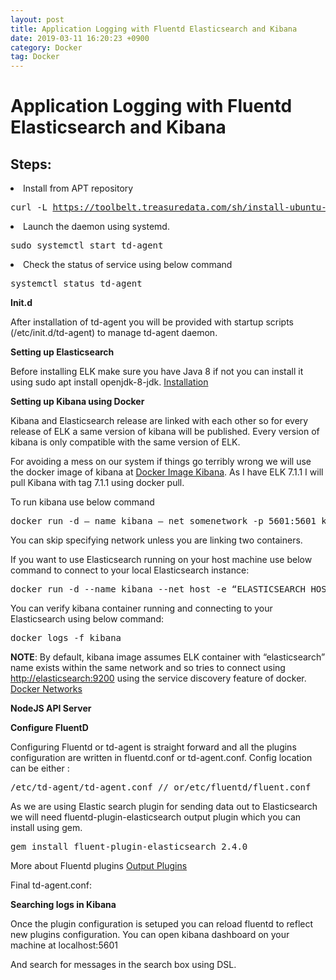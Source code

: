 ```yaml
---
layout: post
title: Application Logging with Fluentd Elasticsearch and Kibana
date: 2019-03-11 16:20:23 +0900
category: Docker
tag: Docker
---
```


<h1 class="pw-post-title ig ih ii bn ij ik il im in io ip iq ir is it iu iv iw ix iy iz ja jb jc jd je gj" id="30fc">Application Logging with Fluentd Elasticsearch and Kibana</h1>


<h2 class="lw ju ii bn jv lx ly lz jz ma mb mc kd lc md me kh lg mf mg kl lk mh mi kp mj gj" id="0c5c">Steps:</h2>
<li class="mk ml ii kt b ku kv ky kz lc mm lg mn lk mo lo mp mq mr ms gj" id="d9e9">Install from APT repository</li>
<pre class="mt mu mv mw ga mx bt my"><span class="gj lw ju ii mz b do na nb l nc" id="2810">curl -L <a class="au lv" href="https://toolbelt.treasuredata.com/sh/install-ubuntu-bionic-td-agent3.sh" rel="noopener ugc nofollow" target="_blank">https://toolbelt.treasuredata.com/sh/install-ubuntu-bionic-td-agent3.sh</a> | sh<br/></span></pre>
<li class="mk ml ii kt b ku lp ky lq lc nd lg ne lk nf lo mp mq mr ms gj" id="6d5b">Launch the daemon using systemd.</li>
<pre class="mt mu mv mw ga mx bt my"><span class="gj lw ju ii mz b do na nb l nc" id="3a71">sudo systemctl start td-agent</span></pre>
<li class="mk ml ii kt b ku lp ky lq lc nd lg ne lk nf lo mp mq mr ms gj" id="68a7">Check the status of service using below command</li>
<pre class="mt mu mv mw ga mx bt my"><span class="gj lw ju ii mz b do na nb l nc" id="cdb7">systemctl status td-agent</span></pre>
<p class="pw-post-body-paragraph kr ks ii kt b ku lp kw kx ky lq la lb lc lr le lf lg ls li lj lk lt lm ln lo ib gj" id="30c4"><strong class="kt ij">Init.d</strong></p>
<p class="pw-post-body-paragraph kr ks ii kt b ku lp kw kx ky lq la lb lc lr le lf lg ls li lj lk lt lm ln lo ib gj" id="f98d">After installation of td-agent you will be provided with startup scripts (/etc/init.d/td-agent) to manage td-agent daemon.</p>
<p class="pw-post-body-paragraph kr ks ii kt b ku lp kw kx ky lq la lb lc lr le lf lg ls li lj lk lt lm ln lo ib gj" id="d7db"><strong class="kt ij">Setting up Elasticsearch</strong></p>
<p class="pw-post-body-paragraph kr ks ii kt b ku lp kw kx ky lq la lb lc lr le lf lg ls li lj lk lt lm ln lo ib gj" id="4750">Before installing ELK make sure you have Java 8 if not you can install it using sudo apt install openjdk-8-jdk. <a class="au lv" href="https://www.elastic.co/guide/en/elasticsearch/reference/current/deb.html" rel="noopener ugc nofollow" target="_blank">Installation</a></p>
<p class="pw-post-body-paragraph kr ks ii kt b ku lp kw kx ky lq la lb lc lr le lf lg ls li lj lk lt lm ln lo ib gj" id="7d41"><strong class="kt ij">Setting up Kibana using Docker</strong></p>
<p class="pw-post-body-paragraph kr ks ii kt b ku lp kw kx ky lq la lb lc lr le lf lg ls li lj lk lt lm ln lo ib gj" id="a823">Kibana and Elasticsearch release are linked with each other so for every release of ELK a same version of kibana will be published. Every version of kibana is only compatible with the same version of ELK.</p>
<p class="pw-post-body-paragraph kr ks ii kt b ku lp kw kx ky lq la lb lc lr le lf lg ls li lj lk lt lm ln lo ib gj" id="bd56">For avoiding a mess on our system if things go terribly wrong we will use the docker image of kibana at <a class="au lv" href="https://hub.docker.com/_/kibana" rel="noopener ugc nofollow" target="_blank">Docker Image Kibana</a>. As I have ELK 7.1.1 I will pull Kibana with tag 7.1.1 using docker pull.</p>
<p class="pw-post-body-paragraph kr ks ii kt b ku lp kw kx ky lq la lb lc lr le lf lg ls li lj lk lt lm ln lo ib gj" id="530a">To run kibana use below command</p>
<pre class="mt mu mv mw ga mx bt my"><span class="gj lw ju ii mz b do na nb l nc" id="dbfa">docker run -d — name kibana — net somenetwork -p 5601:5601 kibana:7.1.1</span></pre>
<p class="pw-post-body-paragraph kr ks ii kt b ku lp kw kx ky lq la lb lc lr le lf lg ls li lj lk lt lm ln lo ib gj" id="1d6c">You can skip specifying network unless you are linking two containers.</p>
<p class="pw-post-body-paragraph kr ks ii kt b ku lp kw kx ky lq la lb lc lr le lf lg ls li lj lk lt lm ln lo ib gj" id="5f11">If you want to use Elasticsearch running on your host machine use below command to connect to your local Elasticsearch instance:</p>
<pre class="mt mu mv mw ga mx bt my"><span class="gj lw ju ii mz b do na nb l nc" id="4162">docker run -d --name kibana --net host -e “ELASTICSEARCH_HOSTS=http://localhost:9200” kibana:7.1.1</span></pre>
<p class="pw-post-body-paragraph kr ks ii kt b ku lp kw kx ky lq la lb lc lr le lf lg ls li lj lk lt lm ln lo ib gj" id="45ef">You can verify kibana container running and connecting to your Elasticsearch using below command:</p>
<pre class="mt mu mv mw ga mx bt my"><span class="gj lw ju ii mz b do na nb l nc" id="fe37">docker logs -f kibana</span></pre>
<p class="pw-post-body-paragraph kr ks ii kt b ku lp kw kx ky lq la lb lc lr le lf lg ls li lj lk lt lm ln lo ib gj" id="45bd"><strong class="kt ij">NOTE</strong>: By default, kibana image assumes ELK container with “elasticsearch” name exists within the same network and so tries to connect using <a class="au lv" href="http://elasticsearch:9200" rel="noopener ugc nofollow" target="_blank">http://elasticsearch:9200</a> using the service discovery feature of docker. <a class="au lv" href="https://docs.docker.com/network/" rel="noopener ugc nofollow" target="_blank">Docker Networks</a></p>
<p class="pw-post-body-paragraph kr ks ii kt b ku lp kw kx ky lq la lb lc lr le lf lg ls li lj lk lt lm ln lo ib gj" id="c70b"><strong class="kt ij">NodeJS API Server</strong></p>
<p class="pw-post-body-paragraph kr ks ii kt b ku lp kw kx ky lq la lb lc lr le lf lg ls li lj lk lt lm ln lo ib gj" id="1c4b"><strong class="kt ij">Configure FluentD</strong></p>
<p class="pw-post-body-paragraph kr ks ii kt b ku lp kw kx ky lq la lb lc lr le lf lg ls li lj lk lt lm ln lo ib gj" id="5937">Configuring Fluentd or td-agent is straight forward and all the plugins configuration are written in fluentd.conf or td-agent.conf. Config location can be either :</p>
<pre class="mt mu mv mw ga mx bt my"><span class="gj lw ju ii mz b do na nb l nc" id="9cdc">/etc/td-agent/td-agent.conf </span><span class="gj lw ju ii mz b do nj nk nl nm nn nb l nc" id="b514">// or</span><span class="gj lw ju ii mz b do nj nk nl nm nn nb l nc" id="41ab">/etc/fluentd/fluent.conf</span></pre>
<p class="pw-post-body-paragraph kr ks ii kt b ku lp kw kx ky lq la lb lc lr le lf lg ls li lj lk lt lm ln lo ib gj" id="cf26">As we are using Elastic search plugin for sending data out to Elasticsearch we will need fluentd-plugin-elasticsearch output plugin which you can install using gem.</p>
<pre class="mt mu mv mw ga mx bt my"><span class="gj lw ju ii mz b do na nb l nc" id="73d4">gem install fluent-plugin-elasticsearch 2.4.0</span></pre>
<p class="pw-post-body-paragraph kr ks ii kt b ku lp kw kx ky lq la lb lc lr le lf lg ls li lj lk lt lm ln lo ib gj" id="df09">More about Fluentd plugins <a class="au lv" href="https://docs.fluentd.org/output" rel="noopener ugc nofollow" target="_blank">Output Plugins</a></p>
<p class="pw-post-body-paragraph kr ks ii kt b ku lp kw kx ky lq la lb lc lr le lf lg ls li lj lk lt lm ln lo ib gj" id="4deb">Final td-agent.conf:</p>
<p class="pw-post-body-paragraph kr ks ii kt b ku lp kw kx ky lq la lb lc lr le lf lg ls li lj lk lt lm ln lo ib gj" id="67c2"><strong class="kt ij">Searching logs in Kibana</strong></p>
<p class="pw-post-body-paragraph kr ks ii kt b ku lp kw kx ky lq la lb lc lr le lf lg ls li lj lk lt lm ln lo ib gj" id="da45">Once the plugin configuration is setuped you can reload fluentd to reflect new plugins configuration. You can open kibana dashboard on your machine at localhost:5601</p>
<p class="pw-post-body-paragraph kr ks ii kt b ku lp kw kx ky lq la lb lc lr le lf lg ls li lj lk lt lm ln lo ib gj" id="6444">And search for messages in the search box using DSL.</p>